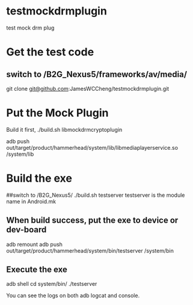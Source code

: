 # testmockdrmplugin
test mock drm plug
# Get the test code
## switch to /B2G_Nexus5/frameworks/av/media/ 
git clone git@github.com:JamesWCCheng/testmockdrmplugin.git 

# Put the Mock Plugin
Build it first,
./build.sh libmockdrmcryptoplugin

adb push out/target/product/hammerhead/system/lib/libmediaplayerservice.so /system/lib

# Build the exe
##switch to /B2G_Nexus5/
./build.sh testserver
testserver is the module name in Android.mk 

## When build success, put the exe to device or dev-board
adb remount
adb push out/target/product/hammerhead/system/bin/testserver /system/bin

## Execute the exe
adb shell
cd system/bin/
./testserver

You can see the logs on both adb logcat and console.


